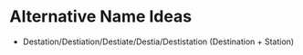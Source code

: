 # Alternative Name Ideas

- Destation/Destiation/Destiate/Destia/Destistation (Destination + Station)
